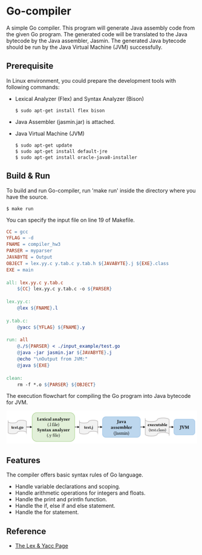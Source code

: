 # Go-compiler

A simple Go compiler. This program will generate Java assembly code from the given Go program. The generated code will be translated to the Java bytecode by the Java assembler, Jasmin. The generated Java bytecode should be run by the Java Virtual Machine (JVM) successfully.

## Prerequisite
In Linux environment, you could prepare the development tools with following commands:
- Lexical Analyzer (Flex) and Syntax Analyzer (Bison)
  
  ```
  $ sudo apt-get install flex bison
  ```
- Java Assembler (jasmin.jar) is attached.
- Java Virtual Machine (JVM)

  ```
  $ sudo apt-get update
  $ sudo apt-get install default-jre
  $ sudo apt-get install oracle-java8-installer
  ```
## Build & Run
To build and run Go-compiler, run 'make run' inside the directory where you have the source.

```
$ make run
```

You can specify the input file on line 19 of Makefile.
```Makefile
CC = gcc
YFLAG = -d
FNAME = compiler_hw3
PARSER = myparser
JAVABYTE = Output
OBJECT = lex.yy.c y.tab.c y.tab.h ${JAVABYTE}.j ${EXE}.class
EXE = main

all: lex.yy.c y.tab.c
	${CC} lex.yy.c y.tab.c -o ${PARSER}

lex.yy.c:
	@lex ${FNAME}.l

y.tab.c:
	@yacc ${YFLAG} ${FNAME}.y

run: all
	@./${PARSER} < ./input_example/test.go 
	@java -jar jasmin.jar ${JAVABYTE}.j
	@echo "\nOutput from JVM:"
	@java ${EXE} 

clean:
	rm -f *.o ${PARSER} ${OBJECT} 
```

The execution flowchart for compiling the Go program into Java bytecode for JVM.

![Flow_chart](https://github.com/Msiciots/Go-compiler/raw/master/img/Flow_chart.png)

##  Features
The compiler offers basic syntax rules of Go language. 
- Handle variable declarations and scoping.
- Handle arithmetic operations for integers and floats. 
- Handle the print and println function.
- Handle the if, else if and else statement. 
- Handle the for statement.

## Reference
- [The Lex & Yacc Page](http://dinosaur.compilertools.net/)